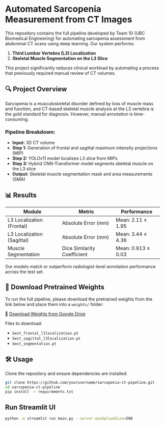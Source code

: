 # Automated Sarcopenia Measurement from CT Images

This repository contains the full pipeline developed by Team 10 (UBC Biomedical Engineering) for automating sarcopenia assessment from abdominal CT scans using deep learning. Our system performs:

1. **Third Lumbar Vertebra (L3) Localization**  
2. **Skeletal Muscle Segmentation on the L3 Slice**

This project significantly reduces clinical workload by automating a process that previously required manual review of CT volumes.

## 🔍 Project Overview

Sarcopenia is a musculoskeletal disorder defined by loss of muscle mass and function, and CT-based skeletal muscle analysis at the L3 vertebra is the gold standard for diagnosis. However, manual annotation is time-consuming.

### Pipeline Breakdown:

- **Input:** 3D CT volume
- **Step 1:** Generation of frontal and sagittal maximum intensity projections (MIP)
- **Step 2:** YOLOv11 model localizes L3 slice from MIPs
- **Step 3:** Hybrid CNN-Transformer model segments skeletal muscle on the L3 slice
- **Output:** Skeletal muscle segmentation mask and area measurements (SMA)

## 📊 Results

| Module                     | Metric                        | Performance      |
|---------------------------|-------------------------------|------------------|
| L3 Localization (Frontal) | Absolute Error (mm)           | Mean: 2.11 ± 1.95 |
| L3 Localization (Sagittal)| Absolute Error (mm)           | Mean: 3.44 ± 4.36 |
| Muscle Segmentation       | Dice Similarity Coefficient   | Mean: 0.913 ± 0.03 |

Our models match or outperform radiologist-level annotation performance across the test set.

## 📁 Download Pretrained Weights

To run the full pipeline, please download the pretrained weights from the link below and place them into a `weights/` folder:

🔗 [Download Weights from Google Drive](https://drive.google.com/drive/folders/1GqGfKJEG5JqPYbE4j2RNQixb5FWINHJN?usp=drive_link)

Files to download:
- `best_frontal_l3localization.pt`
- `best_sagittal_l3localization.pt`
- `best_segmentation.pt`

## 🛠️ Usage

Clone the repository and ensure dependencies are installed:

```bash
git clone https://github.com/yourusername/sarcopenia-ct-pipeline.git
cd sarcopenia-ct-pipeline
pip install -r requirements.txt
```

## Run Streamlit UI
```bash
python -m streamlit run main.py --server.maxUploadSize=500
```



